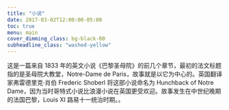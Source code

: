 ```yaml
---
title: "小说"
date: 2017-03-02T12:00:00-05:00
toc: true
menu: main
cover_dimming_class: bg-black-80
subheadline_class: "washed-yellow"
---
```

这是一篇来自 1833 年的英文小说《巴黎圣母院》的前几个章节，最初的法文标题指的是圣母院大教堂，Notre-Dame de Paris，故事就是以它为中心的。英国翻译家弗雷德里克·肖伯 Frederic Shoberl 将这部小说命名为 Hunchback of Notre Dame，因为当时哥特式小说比浪漫小说在英国更受欢迎。故事发生在中世纪晚期的法国巴黎，Louis XI 路易十一统治时期。。

